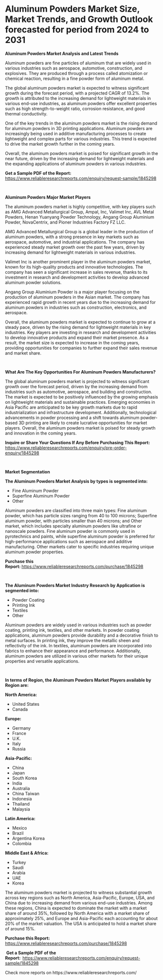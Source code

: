 <p><h1>Aluminum Powders Market Size, Market Trends, and Growth Outlook forecasted for period from 2024 to 2031</h1></p><p><strong>Aluminum Powders Market Analysis and Latest Trends</strong></p>
<p><p>Aluminum powders are fine particles of aluminum that are widely used in various industries such as aerospace, automotive, construction, and explosives. They are produced through a process called atomization or chemical reaction, resulting in a fine powder form of aluminum metal.</p><p>The global aluminum powders market is expected to witness significant growth during the forecast period, with a projected CAGR of 13.2%. The growth is attributed to the increasing demand for lightweight materials in various end-use industries, as aluminum powders offer excellent properties such as high strength-to-weight ratio, corrosion resistance, and good thermal conductivity.</p><p>One of the key trends in the aluminum powders market is the rising demand for aluminum powders in 3D printing applications. Aluminum powders are increasingly being used in additive manufacturing processes to create lightweight and complex parts for various industries. This trend is expected to drive the market growth further in the coming years.</p><p>Overall, the aluminum powders market is poised for significant growth in the near future, driven by the increasing demand for lightweight materials and the expanding applications of aluminum powders in various industries.</p></p>
<p><strong>Get a Sample PDF of the Report:&nbsp;</strong> <a href="https://www.reliableresearchreports.com/enquiry/request-sample/1845298">https://www.reliableresearchreports.com/enquiry/request-sample/1845298</a></p>
<p>&nbsp;</p>
<p><strong>Aluminum Powders Major Market Players</strong></p>
<p><p>The aluminum powders market is highly competitive, with key players such as AMG Advanced Metallurgical Group, Ampal, Inc, Valimet Inc, AVL Metal Powders, Henan Yuanyang Powder Technology, Angang Group Aluminium Powder, NovaCentrix, and Pioner Industries Factory FZ LLC.</p><p>AMG Advanced Metallurgical Group is a global leader in the production of aluminum powders, with a strong presence in key markets such as aerospace, automotive, and industrial applications. The company has experienced steady market growth over the past few years, driven by increasing demand for lightweight materials in various industries.</p><p>Valimet Inc is another prominent player in the aluminum powders market, known for its high-quality products and innovative technologies. The company has seen a significant increase in sales revenue, thanks to its investment in research and development activities to develop advanced aluminum powder solutions.</p><p>Angang Group Aluminium Powder is a major player focusing on the production of aluminum powders in the Asian market. The company has experienced rapid growth in recent years due to the increasing demand for aluminum powders in industries such as construction, electronics, and aerospace.</p><p>Overall, the aluminum powders market is expected to continue to grow at a steady pace, driven by the rising demand for lightweight materials in key industries. Key players are investing in research and development activities to develop innovative products and expand their market presence. As a result, the market size is expected to increase in the coming years, providing opportunities for companies to further expand their sales revenue and market share.</p></p>
<p>&nbsp;</p>
<p><strong>What Are The Key Opportunities For Aluminum Powders Manufacturers?</strong></p>
<p><p>The global aluminum powders market is projected to witness significant growth over the forecast period, driven by the increasing demand from industries such as automotive, aerospace, and building and construction. The market is expected to be positively influenced by the growing emphasis on lightweight materials and sustainable practices. Emerging economies in Asia Pacific are anticipated to be key growth markets due to rapid industrialization and infrastructure development. Additionally, technological advancements in powder processing and a shift towards aluminum powder-based 3D printing are likely to create lucrative opportunities for market players. Overall, the aluminum powders market is poised for steady growth and innovation in the coming years.</p></p>
<p><strong>Inquire or Share Your Questions If Any Before Purchasing This Report:</strong> <a href="https://www.reliableresearchreports.com/enquiry/pre-order-enquiry/1845298">https://www.reliableresearchreports.com/enquiry/pre-order-enquiry/1845298</a></p>
<p>&nbsp;</p>
<p><strong>Market Segmentation</strong></p>
<p><strong>The Aluminum Powders Market Analysis by types is segmented into:</strong></p>
<p><ul><li>Fine Aluminum Powder</li><li>Superfine Aluminum Powder</li><li>Other</li></ul></p>
<p><p>Aluminum powders are classified into three main types: Fine aluminum powder, which has particle sizes ranging from 40 to 100 microns; Superfine aluminum powder, with particles smaller than 40 microns; and Other market, which includes specialty aluminum powders like ultrafine or nanoscale powders. Fine aluminum powder is commonly used in pyrotechnics and paints, while superfine aluminum powder is preferred for high-performance applications such as aerospace and additive manufacturing. Other markets cater to specific industries requiring unique aluminum powder properties.</p></p>
<p><strong>Purchase this Report:&nbsp;</strong><a href="https://www.reliableresearchreports.com/purchase/1845298">https://www.reliableresearchreports.com/purchase/1845298</a></p>
<p>&nbsp;</p>
<p><strong>The Aluminum Powders Market Industry Research by Application is segmented into:</strong></p>
<p><ul><li>Powder Coating</li><li>Printing Ink</li><li>Textiles</li><li>Other</li></ul></p>
<p><p>Aluminum powders are widely used in various industries such as powder coating, printing ink, textiles, and other markets. In powder coating applications, aluminum powders provide durability and a decorative finish to metal surfaces. In printing ink, they improve the metallic sheen and reflectivity of the ink. In textiles, aluminum powders are incorporated into fabrics to enhance their appearance and performance. Additionally, aluminum powders are utilized in various other markets for their unique properties and versatile applications.</p></p>
<p>&nbsp;</p>
<p><strong>In terms of Region, the Aluminum Powders Market Players available by Region are:</strong></p>
<p>
    <p> <strong> North America: </strong>
        <ul>
            <li>United States</li>
            <li>Canada</li>
        </ul>
        </p> 
    <p> <strong> Europe: </strong>
        <ul>
            <li>Germany</li>
            <li>France</li>
            <li>U.K.</li>
            <li>Italy</li>
            <li>Russia</li>
        </ul>
        </p> 
    <p> <strong> Asia-Pacific: </strong>
        <ul>
            <li>China</li>
            <li>Japan</li>
            <li>South Korea</li>
            <li>India</li>
            <li>Australia</li>
            <li>China Taiwan</li>
            <li>Indonesia</li>
            <li>Thailand</li>
            <li>Malaysia</li>
        </ul>
        </p> 
    <p> <strong> Latin America: </strong>
        <ul>
            <li>Mexico</li>
            <li>Brazil</li>
            <li>Argentina Korea</li>
            <li>Colombia</li>
        </ul>
        </p> 
    <p> <strong> Middle East & Africa: </strong>
        <ul>
            <li>Turkey</li>
            <li>Saudi</li>
            <li>Arabia</li>
            <li>UAE</li>
            <li>Korea</li>
        </ul>
    </p>
    </p>
<p><p>The aluminum powders market is projected to witness substantial growth across key regions such as North America, Asia-Pacific, Europe, USA, and China due to increasing demand from various end-use industries. Among these regions, China is expected to dominate the market with a market share of around 35%, followed by North America with a market share of approximately 25%, and Europe and Asia-Pacific each accounting for about 20% of the market valuation. The USA is anticipated to hold a market share of around 15%.</p></p>
<p><strong>Purchase this Report: </strong><a href="https://www.reliableresearchreports.com/purchase/1845298">https://www.reliableresearchreports.com/purchase/1845298</a></p>
<p>&nbsp;<strong>Get a Sample PDF of the Report:&nbsp;&nbsp;</strong><a href="https://www.reliableresearchreports.com/enquiry/request-sample/1845298">https://www.reliableresearchreports.com/enquiry/request-sample/1845298</a></p>
<p><strong></strong></p>
<p>Check more reports on https://www.reliableresearchreports.com/</p>